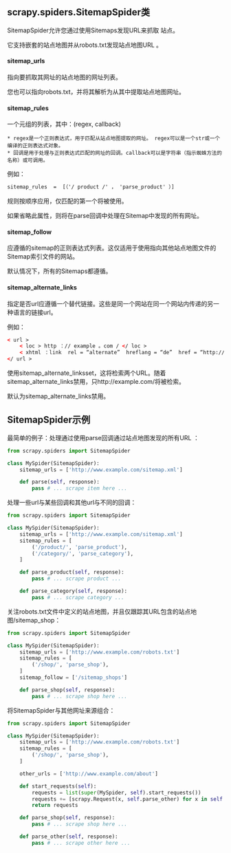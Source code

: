 ## scrapy.spiders.SitemapSpider类
SitemapSpider允许您通过使用Sitemaps发现URL来抓取 站点。

它支持嵌套的站点地图并从robots.txt发现站点地图URL 。
#### sitemap_urls
指向要抓取其网址的站点地图的网址列表。

您也可以指向robots.txt，并将其解析为从其中提取站点地图网址。
#### sitemap_rules
一个元组的列表，其中：(regex, callback)
```
* regex是一个正则表达式，用于匹配从站点地图提取的网址。 regex可以是一个str或一个编译的正则表达式对象。
* 回调是用于处理与正则表达式匹配的网址的回调。callback可以是字符串（指示蜘蛛方法的名称）或可调用。
```
例如：
```html
sitemap_rules  =  [（'/ product /' ， 'parse_product' ）]
```
规则按顺序应用，仅匹配的第一个将被使用。

如果省略此属性，则将在parse回调中处理在Sitemap中发现的所有网址。

#### sitemap_follow
应遵循的sitemap的正则表达式列表。这仅适用于使用指向其他站点地图文件的Sitemap索引文件的网站。

默认情况下，所有的Sitemaps都遵循。

#### sitemap_alternate_links
指定是否url应遵循一个替代链接。这些是同一个网站在同一个网站内传递的另一种语言的链接url。

例如：
```html
< url > 
    < loc > http ：// example 。com / </ loc > 
    < xhtml ：link  rel = “alternate”  hreflang = “de”  href = “http://example.com/de” /> 
</ url >
```
使用sitemap_alternate_linksset，这将检索两个URL。随着 sitemap_alternate_links禁用，只http://example.com/将被检索。

默认为sitemap_alternate_links禁用。
## SitemapSpider示例
最简单的例子：处理通过使用parse回调通过站点地图发现的所有URL ：
```python
from scrapy.spiders import SitemapSpider

class MySpider(SitemapSpider):
    sitemap_urls = ['http://www.example.com/sitemap.xml']

    def parse(self, response):
        pass # ... scrape item here ...
```
处理一些url与某些回调和其他url与不同的回调：
```python
from scrapy.spiders import SitemapSpider

class MySpider(SitemapSpider):
    sitemap_urls = ['http://www.example.com/sitemap.xml']
    sitemap_rules = [
        ('/product/', 'parse_product'),
        ('/category/', 'parse_category'),
    ]

    def parse_product(self, response):
        pass # ... scrape product ...

    def parse_category(self, response):
        pass # ... scrape category ...
```
关注robots.txt文件中定义的站点地图，并且仅跟踪其URL包含的站点地图/sitemap_shop：
```python
from scrapy.spiders import SitemapSpider

class MySpider(SitemapSpider):
    sitemap_urls = ['http://www.example.com/robots.txt']
    sitemap_rules = [
        ('/shop/', 'parse_shop'),
    ]
    sitemap_follow = ['/sitemap_shops']

    def parse_shop(self, response):
        pass # ... scrape shop here ...
```
将SitemapSpider与其他网址来源组合：
```python
from scrapy.spiders import SitemapSpider

class MySpider(SitemapSpider):
    sitemap_urls = ['http://www.example.com/robots.txt']
    sitemap_rules = [
        ('/shop/', 'parse_shop'),
    ]

    other_urls = ['http://www.example.com/about']

    def start_requests(self):
        requests = list(super(MySpider, self).start_requests())
        requests += [scrapy.Request(x, self.parse_other) for x in self.other_urls]
        return requests

    def parse_shop(self, response):
        pass # ... scrape shop here ...

    def parse_other(self, response):
        pass # ... scrape other here ...
```
